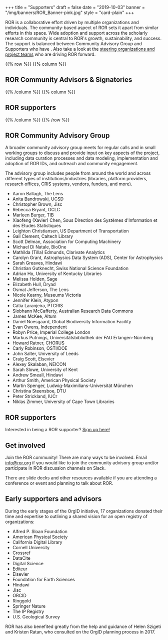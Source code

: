 +++
title = "Supporters"
draft = false
date = "2019-10-03"
banner = "/img/banners/ROR_Banner-pink.jpg"
style = "card-plain"
+++

ROR is a collaborative effort driven by multiple organizations and individuals. The community-based aspect of ROR sets it apart from similar efforts in this space. Wide adoption and support across the scholarly research community is central to ROR's growth, sustainability, and success. The support is balanced between Community Advisory Group and Supporters who have . Also take a look at the [steering organizations and project teams](/about) who are driving ROR forward.

{{% row %}}
{{% column %}}
## ROR Community Advisors & Signatories

{{% /column %}}
{{% column %}}

## ROR supporters

{{% /column %}}
{{% /row %}}

## ROR Community Advisory Group

A broader community advisory group meets for regular calls and in small working groups to discuss and provide input on key aspects of the project, including data curation processes and data modeling, implementation and adoption of ROR IDs, and outreach and community engagement.

The advisory group includes people from around the world and across different types of institutions/industries (libraries, platform providers, research offices, CRIS systems, vendors, funders, and more).

-   Aaron Ballagh, The Lens    
-   Anita Bandrowski, UCSD    
-   Christopher Brown, Jisc    
-   Rebecca Bryant,	OCLC    
-   Marleen Burger,	TIB    
-   Xiaofeng (Xavier) Chen,	Sous Direction des Systèmes d'Information et des Etudes Statistiques    
-   Leighton Christiansen, US Department of Transportation    
-   Gail Clement,	Caltech Library    
-   Scott Delman,	Association for Computing Machinery    
-   Michael Di Natale, BioOne    
-   Mathilda (Tilla) Edmunds,	Clarivate Analytics    
-   Carolyn Grant, Astrophysics Data System (ADS), Center for Astrophysics
-   Sarah Greaves, Hindawi    
-   Christian Gutknecht, Swiss National Science Foundation    
-   Adrian Ho, University of Kentucky Libraries    
-   Melissa Holden,	Sage    
-   Elizabeth Hull,	Dryad    
-   Osmat Jefferson, The Lens    
-   Nicole Kearny, Museums Victoria    
-   Jennifer Klein,	Atypon    
-   Cátia Laranjeira,	PTCRIS    
-   Siobhann McCafferty, Australian Research Data Commons    
-   James McKee, Altum    
-   Daniel Noesgaard,	Global Biodiversity Information Facility    
-   Evan Owens,	Independent    
-   Robyn Price,	Imperial College London    
-   Markus Putnings,	Universitätsbibliothek der FAU Erlangen-Nürnberg    
-   Howard Ratner, CHORUS    
-   Carly Robinson, OSTI/DOE    
-   John Salter, University of Leeds    
-   Craig Scott, Elsevier    
-   Alexey Skalaban, NEICON    
-   Sarah  Slowe,	University of Kent    
-   Andrew Smeall, Hindawi    
-   Arthur Smith,	American Physical Society    
-   Martin Spenger,	Ludwig-Maximilians-Universität München
-   Christina Steensboe, DTU    
-   Peter Strickland,	IUCr    
-   Niklas Zimmer, University of Cape Town Libraries    

## ROR supporters

Interested in being a ROR supporter? [Sign up here!](https://tinyurl.com/ror-supporters)

## Get involved

Join the ROR community! There are many ways to be involved. Email <info@ror.org> if you would like to join the community advisory group and/or participate in ROR discussion channels on Slack.

There are slide decks and other resources available if you are attending a conference or event and planning to talk about ROR.

## Early supporters and advisors

During the early stages of the OrgID initiative, 17 organizations donated their time and expertise to outlining a shared vision for an open registry of organizations:

-   Alfred P. Sloan Foundation
-   American Physical Society
-   California Digital Library
-   Cornell University
-   Crossref
-   DataCite
-   Digital Science
-   Editeur
-   Elsevier
-   Foundation for Earth Sciences
-   Hindawi
-   Jisc
-   ORCID
-   Ringgold
-   Springer Nature
-   The IP Registry
-   U.S. Geological Survey

ROR has also benefited greatly from the help and guidance of Helen Szigeti and Kristen Ratan, who consulted on the OrgID planning process in 2017.
